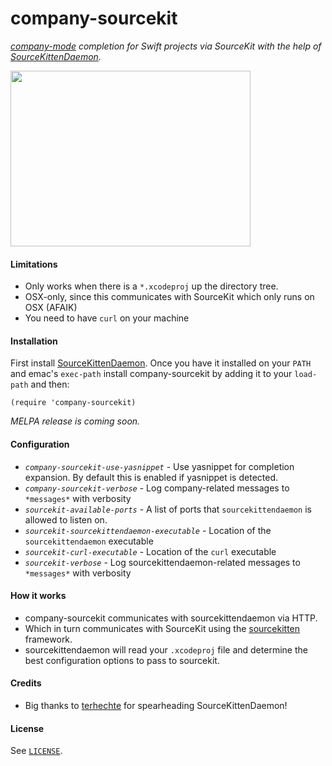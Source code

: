 # company-sourcekit

_[company-mode][company] completion for Swift projects via SourceKit with the help of [SourceKittenDaemon][sourcekittendaemon]._

<img src="https://raw.githubusercontent.com/nathankot/company-sourcekit/master/cap.gif" width="384" height="281" />

#### Limitations

* Only works when there is a `*.xcodeproj` up the directory tree.
* OSX-only, since this communicates with SourceKit which only runs on OSX (AFAIK)
* You need to have `curl` on your machine

#### Installation

First install [SourceKittenDaemon][sourcekittendaemon]. Once you have it
installed on your `PATH` and emac's `exec-path` install company-sourcekit by
adding it to your `load-path` and then:

```elisp
(require 'company-sourcekit)
```

_MELPA release is coming soon._

#### Configuration

* _`company-sourcekit-use-yasnippet`_ - Use yasnippet for completion expansion. By default this is enabled if yasnippet is detected.
* _`company-sourcekit-verbose`_ - Log company-related messages to `*messages*` with verbosity
* _`sourcekit-available-ports`_ - A list of ports that `sourcekittendaemon` is allowed to listen on.
* _`sourcekit-sourcekittendaemon-executable`_ - Location of the `sourcekittendaemon` executable
* _`sourcekit-curl-executable`_ - Location of the `curl` executable
* _`sourcekit-verbose`_ - Log sourcekittendaemon-related messages to `*messages*` with verbosity

#### How it works

* company-sourcekit communicates with sourcekittendaemon via HTTP.
* Which in turn communicates with SourceKit using the [sourcekitten][sourcekitten] framework.
* sourcekittendaemon will read your `.xcodeproj` file and determine the best configuration options to pass to sourcekit.

#### Credits

* Big thanks to [terhechte][terhechte] for spearheading SourceKittenDaemon!

[terhechte]: https://github.com/terhechte
[company]: https://github.com/company-mode/company-mode
[sourcekittendaemon]: https://github.com/terhechte/SourceKittenDaemon
[sourcekitten]: https://github.com/jpsim/SourceKitten

#### License

See [`LICENSE`](https://github.com/nathankot/company-sourcekit/blob/master/LICENSE).
